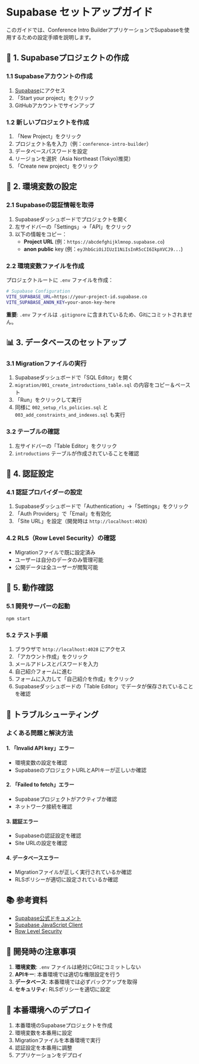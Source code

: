 # Supabase セットアップガイド

このガイドでは、Conference Intro BuilderアプリケーションでSupabaseを使用するための設定手順を説明します。

## 🚀 1. Supabaseプロジェクトの作成

### 1.1 Supabaseアカウントの作成
1. [Supabase](https://supabase.com)にアクセス
2. 「Start your project」をクリック
3. GitHubアカウントでサインアップ

### 1.2 新しいプロジェクトを作成
1. 「New Project」をクリック
2. プロジェクト名を入力（例：`conference-intro-builder`）
3. データベースパスワードを設定
4. リージョンを選択（Asia Northeast (Tokyo)推奨）
5. 「Create new project」をクリック

## 🔧 2. 環境変数の設定

### 2.1 Supabaseの認証情報を取得
1. Supabaseダッシュボードでプロジェクトを開く
2. 左サイドバーの「Settings」→「API」をクリック
3. 以下の情報をコピー：
   - **Project URL** (例：`https://abcdefghijklmnop.supabase.co`)
   - **anon public** key (例：`eyJhbGciOiJIUzI1NiIsInR5cCI6IkpXVCJ9...`)

### 2.2 環境変数ファイルを作成
プロジェクトルートに `.env` ファイルを作成：

```bash
# Supabase Configuration
VITE_SUPABASE_URL=https://your-project-id.supabase.co
VITE_SUPABASE_ANON_KEY=your-anon-key-here
```

**重要**: `.env` ファイルは `.gitignore` に含まれているため、Gitにコミットされません。

## 📊 3. データベースのセットアップ

### 3.1 Migrationファイルの実行
1. Supabaseダッシュボードで「SQL Editor」を開く
2. `migration/001_create_introductions_table.sql` の内容をコピー＆ペースト
3. 「Run」をクリックして実行
4. 同様に `002_setup_rls_policies.sql` と `003_add_constraints_and_indexes.sql` も実行

### 3.2 テーブルの確認
1. 左サイドバーの「Table Editor」をクリック
2. `introductions` テーブルが作成されていることを確認

## 🔐 4. 認証設定

### 4.1 認証プロバイダーの設定
1. Supabaseダッシュボードで「Authentication」→「Settings」をクリック
2. 「Auth Providers」で「Email」を有効化
3. 「Site URL」を設定（開発時は `http://localhost:4028`）

### 4.2 RLS（Row Level Security）の確認
- Migrationファイルで既に設定済み
- ユーザーは自分のデータのみ管理可能
- 公開データは全ユーザーが閲覧可能

## 🧪 5. 動作確認

### 5.1 開発サーバーの起動
```bash
npm start
```

### 5.2 テスト手順
1. ブラウザで `http://localhost:4028` にアクセス
2. 「アカウント作成」をクリック
3. メールアドレスとパスワードを入力
4. 自己紹介フォームに進む
5. フォームに入力して「自己紹介を作成」をクリック
6. Supabaseダッシュボードの「Table Editor」でデータが保存されていることを確認

## 🐛 トラブルシューティング

### よくある問題と解決方法

#### 1. 「Invalid API key」エラー
- 環境変数の設定を確認
- SupabaseのプロジェクトURLとAPIキーが正しいか確認

#### 2. 「Failed to fetch」エラー
- Supabaseプロジェクトがアクティブか確認
- ネットワーク接続を確認

#### 3. 認証エラー
- Supabaseの認証設定を確認
- Site URLの設定を確認

#### 4. データベースエラー
- Migrationファイルが正しく実行されているか確認
- RLSポリシーが適切に設定されているか確認

## 📚 参考資料

- [Supabase公式ドキュメント](https://supabase.com/docs)
- [Supabase JavaScript Client](https://supabase.com/docs/reference/javascript)
- [Row Level Security](https://supabase.com/docs/guides/auth/row-level-security)

## 🔧 開発時の注意事項

1. **環境変数**: `.env` ファイルは絶対にGitにコミットしない
2. **APIキー**: 本番環境では適切な権限設定を行う
3. **データベース**: 本番環境では必ずバックアップを取得
4. **セキュリティ**: RLSポリシーを適切に設定

## 🚀 本番環境へのデプロイ

1. 本番環境のSupabaseプロジェクトを作成
2. 環境変数を本番用に設定
3. Migrationファイルを本番環境で実行
4. 認証設定を本番用に調整
5. アプリケーションをデプロイ
